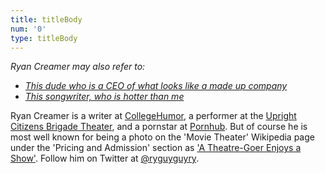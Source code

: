 ```yaml
---
title: titleBody
num: '0'
type: titleBody
---
```

_Ryan Creamer may also refer to:_

* [_This dude who is a CEO of what looks like a made up company_](https://spower.com/bios/bio-ryan_creamer.php)
* [_This songwriter, who is hotter than me_](http://www.spiritmusicgroup.com/Clients/Library/Ryan-Creamer)

Ryan Creamer is a writer at [CollegeHumor](http://www.collegehumor.com/user/6926917), a performer at the [Upright Citizens Brigade Theater](http://ucbcomedy.com/user/39457), and a pornstar at [Pornhub](https://www.pornhub.com/video/search?search=ryan+creamer). But of course he is most well known for being a photo on the 'Movie Theater'  Wikipedia page under the 'Pricing and Admission' section as ['A Theatre-Goer Enjoys a Show'](https://en.wikipedia.org/wiki/Movie_theater#Pricing_and_admission). Follow him on Twitter at [@ryguyguyry](https://twitter.com/ryguyguyry).
